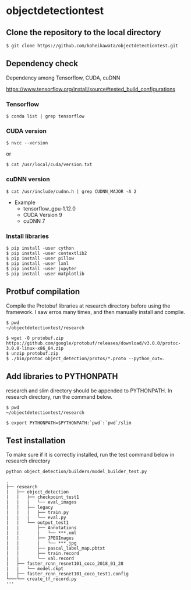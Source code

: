 # objectdetectiontest

## Clone the repository to the local directory
```
$ git clone https://github.com/koheikawata/objectdetectiontest.git
```

## Dependency check
Dependency among Tensorflow, CUDA, cuDNN

https://www.tensorflow.org/install/source#tested_build_configurations

### Tensorflow
```
$ conda list | grep tensorflow
```

### CUDA version
```
$ nvcc --version
```
or
```
$ cat /usr/local/cuda/version.txt
```

### cuDNN version
```
$ cat /usr/include/cudnn.h | grep CUDNN_MAJOR -A 2
```
* Example
    * tensorflow_gpu-1.12.0
    * CUDA Version 9
    * cuDNN 7

### Install libraries
```
$ pip install -user cython
$ pip install -user contextlib2
$ pip install -user pillow
$ pip install -user lxml
$ pip install -user jupyter
$ pip install -user matplotlib
```

## Protbuf compilation
Compile the Protobuf libraries at research directory before using the framework. I saw erros many times, and then manually install and complie.
```
$ pwd
~/objectdetectiontest/research

$ wget -O protobuf.zip https://github.com/google/protobuf/releases/download/v3.0.0/protoc-3.0.0-linux-x86_64.zip
$ unzip protobuf.zip
$ ./bin/protoc object_detection/protos/*.proto --python_out=.
```

## Add libraries to PYTHONPATH
research and slim directory should be appended to PYTHONPATH. In research directory, run the command below.
```
$ pwd
~/objectdetectiontest/research

$ export PYTHONPATH=$PYTHONPATH:`pwd`:`pwd`/slim
```
## Test installation
To make sure if it is correctly installed, run the test command below in research directory
```
python object_detection/builders/model_builder_test.py
```


```
.
├── research
|   ├── object_detection
|   |   ├── checkpoint_test1
|   |   |   └── eval_images
|   |   ├── legacy
|   |   |   ├── train.py
|   |   |   └── eval.py
|   |   └── output_test1
|   |       ├── Annotations
|   |       |   └── ***.xml
|   |       ├── JPEGImages
|   |       |   └── ***.jpg
|   |       ├── pascal_label_map.pbtxt
|   |       ├── train.record
|   |       └── val.record
|   ├── faster_rcnn_resnet101_coco_2018_01_28
|   |   └── model.ckpt
|   ├── faster_rcnn_resnet101_coco_test1.config
└───└── create_tf_record.py
'''
